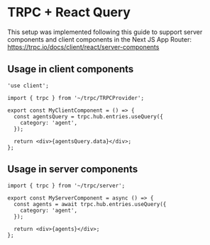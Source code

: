# TRPC + React Query

This setup was implemented following this guide to support server components and client components in the Next JS App Router: https://trpc.io/docs/client/react/server-components

## Usage in client components

```tsx
'use client';

import { trpc } from '~/trpc/TRPCProvider';

export const MyClientComponent = () => {
  const agentsQuery = trpc.hub.entries.useQuery({
    category: 'agent',
  });

  return <div>{agentsQuery.data}</div>;
};
```

## Usage in server components

```tsx
import { trpc } from '~/trpc/server';

export const MyServerComponent = async () => {
  const agents = await trpc.hub.entries.useQuery({
    category: 'agent',
  });

  return <div>{agents}</div>;
};
```
